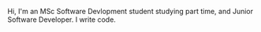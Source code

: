 Hi, I'm an MSc Software Devlopment student studying part time, and Junior Software Developer. I write code.
